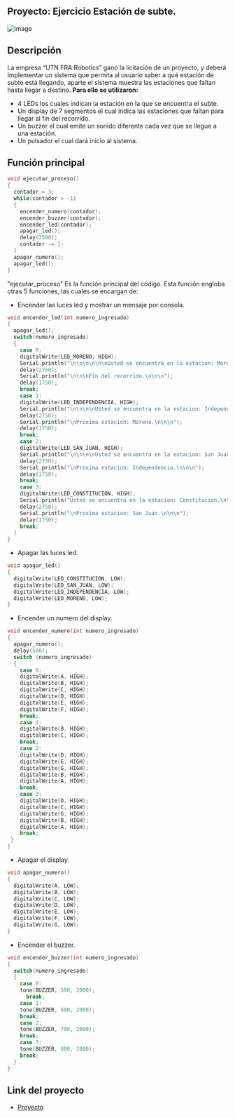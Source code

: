 ## Proyecto: Ejercicio Estación de subte.
![image](https://user-images.githubusercontent.com/123998550/236382774-8d0191d8-7a0f-4903-850e-6c28476cd636.png)
## Descripción
La empresa  “UTN FRA Robotics” ganó la licitación de un proyecto, y deberá Implementar un sistema que permita al usuario saber a qué estación de subte está llegando, aparte  el sistema muestra las estaciones que faltan hasta llegar a destino. 
**Para ello se utilizaron:**
- 4 LEDs los cuales indican la estación en la que se encuentra el subte.
- Un display de 7 segmentos el cual indica las estaciones que faltan para llegar al fin del recorrido.
- Un buzzer el cual emite un sonido diferente cada vez que se llegue a una estación.
- Un pulsador el cual dará inicio al sistema.

## Función principal
~~~ C (lenguaje en el que esta escrito)
void ejecutar_proceso()
{
  contador = 3;
  while(contador > -1)
  {
    encender_numero(contador);
    encender_buzzer(contador);
    encender_led(contador);
    apagar_led();
    delay(2500);
    contador -= 1;
  }
  apagar_numero();
  apagar_led();
}
~~~
"ejecutar_proceso" Es la función principal del código. Esta función engloba otras 5 funciones, las cuales se encargan de:
- Encender las luces led y mostrar un mensaje por consola.
~~~ C (lenguaje en el que esta escrito)
void encender_led(int numero_ingresado)
{
  apagar_led();
  switch(numero_ingresado)
  {
    case 0:
    digitalWrite(LED_MORENO, HIGH);
    Serial.println("\n\n\n\n\n\nUsted se encuentra en la estacion: Moreno.");
    delay(2750);
    Serial.println("\n\n\nFin del recorrido.\n\n\n");
    delay(1750);
    break;
    case 1:
    digitalWrite(LED_INDEPENDENCIA, HIGH);
    Serial.println("\n\n\n\nUsted se encuentra en la estacion: Independencia.\n\n");
    delay(2750);
    Serial.println("\nProxima estacion: Moreno.\n\n\n");
    delay(1750);
    break;
    case 2:
    digitalWrite(LED_SAN_JUAN, HIGH);
    Serial.println("\n\n\n\nUsted se encuentra en la estacion: San Juan.\n\n");
    delay(2750);
    Serial.println("\nProxima estacion: Independencia.\n\n\n");
    delay(1750);
    break;
   	case 3:
    digitalWrite(LED_CONSTITUCION, HIGH);
    Serial.println("Usted se encuentra en la estacion: Constitucion.\n\n");
    delay(2750);
    Serial.println("\nProxima estacion: San Juan.\n\n\n");
    delay(1750);
    break; 
  }
}
~~~
- Apagar las luces led.
~~~ C (lenguaje en el que esta escrito)
void apagar_led()
{
  digitalWrite(LED_CONSTITUCION, LOW);
  digitalWrite(LED_SAN_JUAN, LOW);
  digitalWrite(LED_INDEPENDENCIA, LOW);
  digitalWrite(LED_MORENO, LOW);
}
~~~
- Encender un numero del display.
~~~ C (lenguaje en el que esta escrito)
void encender_numero(int numero_ingresado)
{
  apagar_numero(); 
  delay(500);
  switch (numero_ingresado)
  {
    case 0: 
    digitalWrite(A, HIGH);
    digitalWrite(B, HIGH); 
    digitalWrite(C, HIGH);
    digitalWrite(D, HIGH);
    digitalWrite(E, HIGH);
    digitalWrite(F, HIGH);
    break;
    case 1:
    digitalWrite(B, HIGH);
    digitalWrite(C, HIGH); 
    break;
    case 2:
    digitalWrite(D, HIGH);
    digitalWrite(E, HIGH);
    digitalWrite(G, HIGH);
    digitalWrite(B, HIGH);
    digitalWrite(A, HIGH);
    break;
    case 3:
    digitalWrite(D, HIGH);
    digitalWrite(C, HIGH);
    digitalWrite(G, HIGH);
    digitalWrite(B, HIGH);
    digitalWrite(A, HIGH);
    break;
 }
}
~~~
- Apagar el display.
~~~ C (lenguaje en el que esta escrito)
void apagar_numero()
{
  digitalWrite(A, LOW);
  digitalWrite(B, LOW); 
  digitalWrite(C, LOW);
  digitalWrite(D, LOW);
  digitalWrite(E, LOW);
  digitalWrite(F, LOW);
  digitalWrite(G, LOW);
}
~~~
- Encender el buzzer.
~~~ C (lenguaje en el que esta escrito)
void encender_buzzer(int numero_ingresado)
{
  switch(numero_ingresado)
  {
    case 0:
  	tone(BUZZER, 500, 2000);
	  break;
    case 1:
    tone(BUZZER, 600, 2000);
    break;
    case 2:
    tone(BUZZER, 700, 2000);
    break;
    case 3:
    tone(BUZZER, 800, 2000);
    break;
  }
}
~~~
## Link del proyecto
- [Proyecto](https://www.tinkercad.com/things/jwLanq90ugF)
